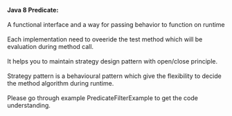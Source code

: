 <b>Java 8 Predicate:</b><br/><br/>
A functional interface and a way for passing behavior to function on runtime
<br/><br/>
Each implementation need to oveeride the test method which will be evaluation during method call.
<br/><br/>
It helps you to maintain strategy design pattern with open/close principle.
<br/><br/>
Strategy pattern is a  behavioural pattern which give the flexibility to decide the method algorithm during runtime.
<br/><br/>
Please go through example PredicateFilterExample to get the code understanding.